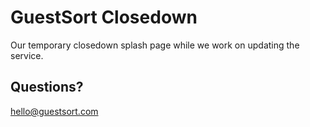 # GuestSort Closedown
Our temporary closedown splash page while we work on updating the service.

## Questions?
hello@guestsort.com